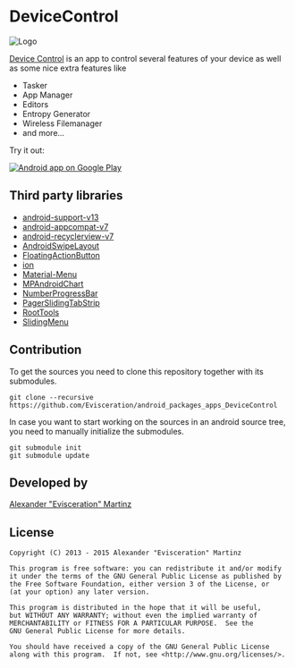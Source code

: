 DeviceControl
===============================

![Logo](ic_launcher-web.png)

[Device Control][1] is an app to control several features of your device as well as some nice extra features like
 
* Tasker
* App Manager
* Editors
* Entropy Generator
* Wireless Filemanager
* and more...

Try it out:
 
<a href="https://play.google.com/store/apps/details?id=org.namelessrom.devicecontrol">
  <img alt="Android app on Google Play" src="https://developer.android.com/images/brand/en_app_rgb_wo_45.png" />
</a>

Third party libraries
-------

* [android-support-v13](http://developer.android.com/tools/extras/support-library.html)
* [android-appcompat-v7](http://developer.android.com/tools/extras/support-library.html)
* [android-recyclerview-v7](http://developer.android.com/tools/extras/support-library.html)
* [AndroidSwipeLayout](https://github.com/daimajia/AndroidSwipeLayout)
* [FloatingActionButton](https://github.com/makovkastar/FloatingActionButton)
* [ion](https://github.com/koush/ion)
* [Material-Menu](https://github.com/balysv/material-menu)
* [MPAndroidChart](https://github.com/PhilJay/MPAndroidChart)
* [NumberProgressBar](https://github.com/daimajia/NumberProgressBar)
* [PagerSlidingTabStrip](https://github.com/jpardogo/PagerSlidingTabStrip)
* [RootTools](https://github.com/Stericson/RootTools)
* [SlidingMenu](https://github.com/jfeinstein10/slidingmenu)

Contribution
-------
To get the sources you need to clone this repository together with its submodules.

```
git clone --recursive https://github.com/Evisceration/android_packages_apps_DeviceControl
```

In case you want to start working on the sources in an android source tree, you need to manually initialize the submodules.

```
git submodule init
git submodule update
```

Developed by
-------
[Alexander "Evisceration" Martinz][2]

License
-------

    Copyright (C) 2013 - 2015 Alexander "Evisceration" Martinz

    This program is free software: you can redistribute it and/or modify
    it under the terms of the GNU General Public License as published by
    the Free Software Foundation, either version 3 of the License, or
    (at your option) any later version.

    This program is distributed in the hope that it will be useful,
    but WITHOUT ANY WARRANTY; without even the implied warranty of
    MERCHANTABILITY or FITNESS FOR A PARTICULAR PURPOSE.  See the
    GNU General Public License for more details.

    You should have received a copy of the GNU General Public License
    along with this program.  If not, see <http://www.gnu.org/licenses/>.

 [1]: https://play.google.com/store/apps/details?id=org.namelessrom.devicecontrol
 [2]: https://plus.google.com/u/0/+AlexanderMartinz?rel=author

